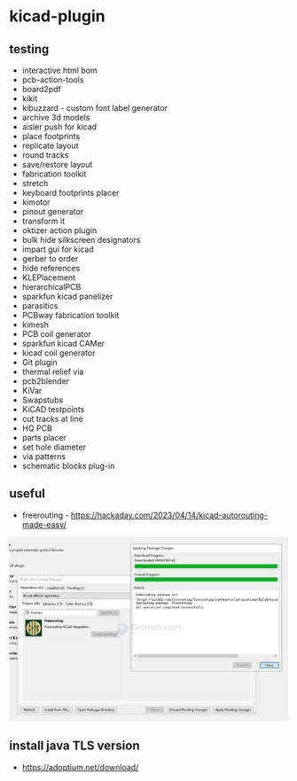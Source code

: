 
# kicad-plugin

## testing 

- interactive html bom 
- pcb-action-tools
- board2pdf
- kikit 
- kibuzzard - custom font label generator 
- archive 3d models 
- aisler push for kicad 
- place footprints 
- replicate layout 
- round tracks 
- save/restore layout 
- fabrication toolkit 
- stretch 
- keyboard footprints placer 
- kimotor 
- pinout generator 
- transform it 
- oktizer action plugin 
- bulk hide silkscreen designators 
- impart gui for kicad 
- gerber to order 
- hide references 
- KLEPlacement 
- hierarchicalPCB
- sparkfun kicad panelizer 
- parasitics 
- PCBway fabrication toolkit 
- kimesh 
- PCB coil generator 
- sparkfun kicad CAMer 
- kicad coil generator 
- Git plugin 
- thermal relief via 
- pcb2blender 
- KiVar 
- Swapstubs 
- KiCAD testpoints 
- cut tracks at line 
- HQ PCB
- parts placer 
- set hole diameter 
- via patterns 
- schematic blocks plug-in


## useful 

- freerouting - https://hackaday.com/2023/04/14/kicad-autorouting-made-easy/

![](2024-09-22-03-39-54.png)


## install java TLS version 

- https://adoptium.net/download/


